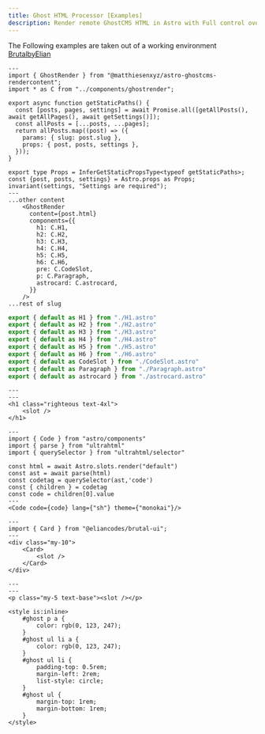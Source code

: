 ```yaml
---
title: Ghost HTML Processor [Examples]
description: Render remote GhostCMS HTML in Astro with Full control over the output
---
```


The Following examples are taken out of a working environment [BrutalbyElian](https://github.com/MatthiesenXYZ/astro-ghostcms/tree/main/packages/astro-ghostcms-brutalbyelian/src/components/ghostrender)

```astro frame="code" title="[slug].astro"
---
import { GhostRender } from "@matthiesenxyz/astro-ghostcms-rendercontent";
import * as C from "../components/ghostrender";

export async function getStaticPaths() {
  const [posts, pages, settings] = await Promise.all([getAllPosts(), await getAllPages(), await getSettings()]);
  const allPosts = [...posts, ...pages];
  return allPosts.map((post) => ({
    params: { slug: post.slug },
    props: { post, posts, settings },
  }));
}

export type Props = InferGetStaticPropsType<typeof getStaticPaths>;
const {post, posts, settings} = Astro.props as Props;
invariant(settings, "Settings are required");
---
...other content
    <GhostRender 
      content={post.html} 
      components={{ 
        h1: C.H1,
        h2: C.H2,
        h3: C.H3,
        h4: C.H4,
        h5: C.H5,
        h6: C.H6,
        pre: C.CodeSlot,
        p: C.Paragraph,
        astrocard: C.astrocard,
      }}
    />
...rest of slug
```

```ts frame="code" title="../components/ghostrender/index.ts"
export { default as H1 } from "./H1.astro"
export { default as H2 } from "./H2.astro"
export { default as H3 } from "./H3.astro"
export { default as H4 } from "./H4.astro"
export { default as H5 } from "./H5.astro"
export { default as H6 } from "./H6.astro"
export { default as CodeSlot } from "./CodeSlot.astro"
export { default as Paragraph } from "./Paragraph.astro"
export { default as astrocard } from "./astrocard.astro"
```

```astro frame="code" title="../components/ghostrender/H1.astro"
---
---
<h1 class="righteous text-4xl">
    <slot />
</h1>
```

```astro frame="code" title="../components/ghostrender/CodeSlot.astro"
---
import { Code } from "astro/components"
import { parse } from "ultrahtml"
import { querySelector } from "ultrahtml/selector"

const html = await Astro.slots.render("default")
const ast = await parse(html)
const codetag = querySelector(ast,'code')
const { children } = codetag
const code = children[0].value
---
<Code code={code} lang={"sh"} theme={"monokai"}/>
```

```astro frame="code" title="../components/ghostrender/astrocard.astro"
---
import { Card } from "@eliancodes/brutal-ui";
---
<div class="my-10">
    <Card>
        <slot />
    </Card>
</div>
```

```astro frame="code" title="../components/ghostrender/Paragraph.astro"
---
---
<p class="my-5 text-base"><slot /></p>

<style is:inline>
    #ghost p a {
        color: rgb(0, 123, 247);
    }
    #ghost ul li a {
        color: rgb(0, 123, 247);
    }
    #ghost ul li {
        padding-top: 0.5rem;
        margin-left: 2rem;
        list-style: circle;
    }
    #ghost ul {
        margin-top: 1rem;
        margin-bottom: 1rem;
    }
</style>
```